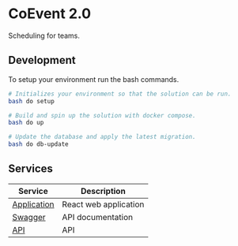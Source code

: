 # CoEvent 2.0

Scheduling for teams.

## Development

To setup your environment run the bash commands.

```bash
# Initializes your environment so that the solution can be run.
bash do setup

# Build and spin up the solution with docker compose.
bash do up

# Update the database and apply the latest migration.
bash do db-update
```

## Services

| Service                                | Description           |
| -------------------------------------- | --------------------- |
| [Application](http://localhost:30080)  | React web application |
| [Swagger](http://localhost:30001/docs) | API documentation     |
| [API](http://localhost:30080/api)      | API                   |
